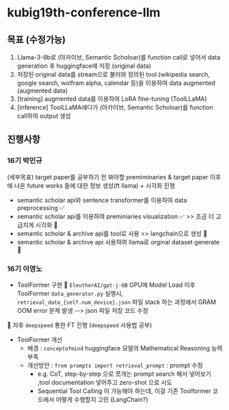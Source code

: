 # kubig19th-conference-llm
## 목표 (수정가능)
1. Llama-3-8b로 (아카이브, Semantic Scholoar)를 function call로 넣어서 data generation 후 huggingface에 저장 (original data)
2. 저장된 original data를 stream으로 불러와 정의된 tool (wikipedia search, google search, wolfram alpha, calendar 등)을 이용하여 data augmented (augmented data)
3. [training] augmented data를 이용하여 LoRA fine-tuning (ToolLLaMA)
4. [inference] ToolLLaMA에다가 (아카이브, Semantic Scholoar)를 function call하여 output 생성
## 진행사항
### 16기 박민규
(세부목표) target paper를 공부하기 전 봐야할 premiminaries & target paper 이후에 나온  future works 들에 대한 정보 생성(ft llama) + 시각화 진행
  - semantic scholar api와 sentence transformer를 이용하여 data preprocessing ✅
  - semantic scholar api를 이용하여 preminiaries visualization ✅ >> 조금 더 고급지게 시각화 🏃
  - semantic scholar & archive api를 tool로 사용 >> langchain으로 생성 🏃
  - semantic scholar & archive api 사용하여 llama로 orginal dataset generate 🏃


### 16기 이영노
- ToolFormer 구현
🏃 `EleutherAI/gpt-j-6B` GPU에 Model Load 이후 ToolFormer `data_generator.py` 실행시, `retrieval_data_{self.num_device}.json` 파일 stack 하는 과정에서 GRAM OOM error 문제 발생 
--> json 파일 저장 코드 수정

🏃 차후 `deepspeed` 통한 FT 진행 (`deepspeed` 사용법 공부)

- ToolFormer 개선
  - 배경 : `conceptofmind` huggingface 모델의 Mathematical Reasoning 능력 부족
  - 개선방안 : `from prompts import retrieval_prompt` : prompt 수정
    - e.g. CoT, step-by-step 으로 쪼개는 prompt search 해서 넣어보기 ,tool documentation 넣어주고 zero-shot 으로 시도
    - Sequential Tool Calling 이 가능해야 하는데, 이걸 기존 Toolformer 코드에서 어떻게 수행할지 고민 (LangChain?)
    
